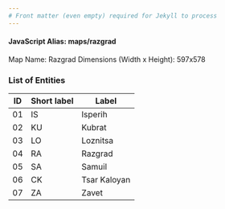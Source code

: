 ```yaml
---
# Front matter (even empty) required for Jekyll to process
---
```


#### JavaScript Alias: maps/razgrad

Map Name: Razgrad
Dimensions (Width x Height): 597x578





### List of Entities

ID | Short label | Label
---|---|---|
01|IS|Isperih
02|KU|Kubrat
03|LO|Loznitsa
04|RA|Razgrad
05|SA|Samuil
06|CK|Tsar Kaloyan
07|ZA|Zavet

